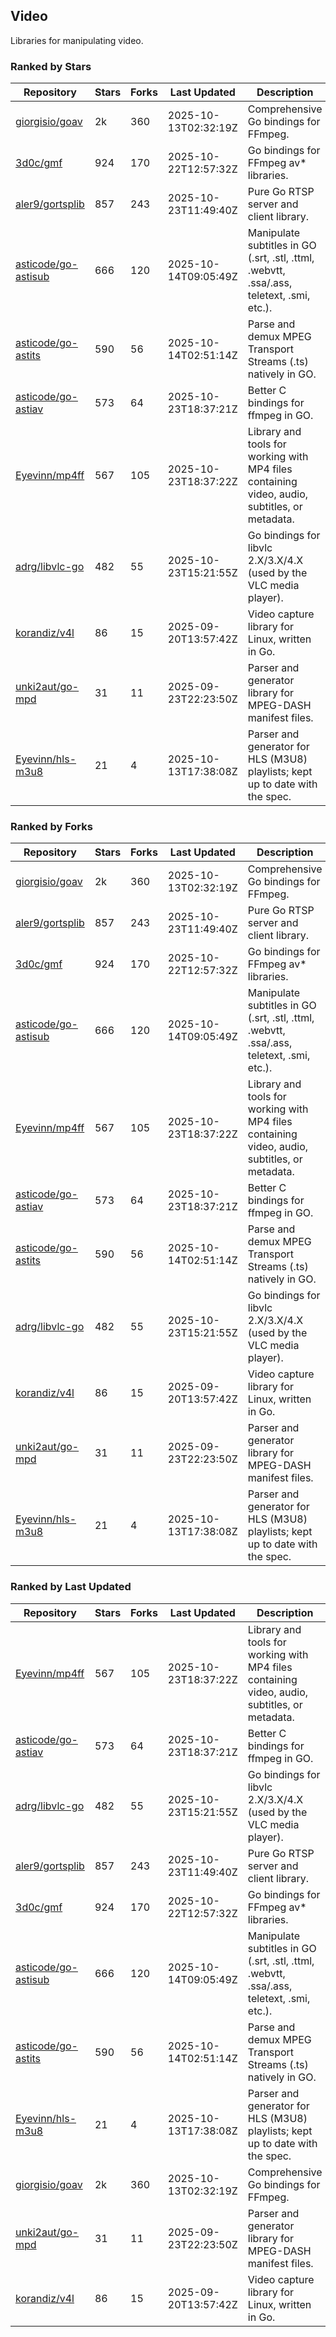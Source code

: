 ## Video

Libraries for manipulating video.

### Ranked by Stars

| Repository | Stars | Forks | Last Updated | Description | 
|------------|-------|-------|--------------|-------------|
| [giorgisio/goav](https://github.com/giorgisio/goav) | 2k | 360 | 2025-10-13T02:32:19Z |  Comprehensive Go bindings for FFmpeg. |
| [3d0c/gmf](https://github.com/3d0c/gmf) | 924 | 170 | 2025-10-22T12:57:32Z |  Go bindings for FFmpeg av\* libraries. |
| [aler9/gortsplib](https://github.com/aler9/gortsplib) | 857 | 243 | 2025-10-23T11:49:40Z |  Pure Go RTSP server and client library. |
| [asticode/go-astisub](https://github.com/asticode/go-astisub) | 666 | 120 | 2025-10-14T09:05:49Z |  Manipulate subtitles in GO (.srt, .stl, .ttml, .webvtt, .ssa/.ass, teletext, .smi, etc.). |
| [asticode/go-astits](https://github.com/asticode/go-astits) | 590 | 56 | 2025-10-14T02:51:14Z |  Parse and demux MPEG Transport Streams (.ts) natively in GO. |
| [asticode/go-astiav](https://github.com/asticode/go-astiav) | 573 | 64 | 2025-10-23T18:37:21Z |  Better C bindings for ffmpeg in GO. |
| [Eyevinn/mp4ff](https://github.com/Eyevinn/mp4ff) | 567 | 105 | 2025-10-23T18:37:22Z |  Library and tools for working with MP4 files containing video, audio, subtitles, or metadata. |
| [adrg/libvlc-go](https://github.com/adrg/libvlc-go) | 482 | 55 | 2025-10-23T15:21:55Z |  Go bindings for libvlc 2.X/3.X/4.X (used by the VLC media player). |
| [korandiz/v4l](https://github.com/korandiz/v4l) | 86 | 15 | 2025-09-20T13:57:42Z |  Video capture library for Linux, written in Go. |
| [unki2aut/go-mpd](https://github.com/unki2aut/go-mpd) | 31 | 11 | 2025-09-23T22:23:50Z |  Parser and generator library for MPEG-DASH manifest files. |
| [Eyevinn/hls-m3u8](https://github.com/Eyevinn/hls-m3u8) | 21 | 4 | 2025-10-13T17:38:08Z |  Parser and generator for HLS (M3U8) playlists; kept up to date with the spec. |

### Ranked by Forks

| Repository | Stars | Forks | Last Updated | Description | 
|------------|-------|-------|--------------|-------------|
| [giorgisio/goav](https://github.com/giorgisio/goav) | 2k | 360 | 2025-10-13T02:32:19Z |  Comprehensive Go bindings for FFmpeg. |
| [aler9/gortsplib](https://github.com/aler9/gortsplib) | 857 | 243 | 2025-10-23T11:49:40Z |  Pure Go RTSP server and client library. |
| [3d0c/gmf](https://github.com/3d0c/gmf) | 924 | 170 | 2025-10-22T12:57:32Z |  Go bindings for FFmpeg av\* libraries. |
| [asticode/go-astisub](https://github.com/asticode/go-astisub) | 666 | 120 | 2025-10-14T09:05:49Z |  Manipulate subtitles in GO (.srt, .stl, .ttml, .webvtt, .ssa/.ass, teletext, .smi, etc.). |
| [Eyevinn/mp4ff](https://github.com/Eyevinn/mp4ff) | 567 | 105 | 2025-10-23T18:37:22Z |  Library and tools for working with MP4 files containing video, audio, subtitles, or metadata. |
| [asticode/go-astiav](https://github.com/asticode/go-astiav) | 573 | 64 | 2025-10-23T18:37:21Z |  Better C bindings for ffmpeg in GO. |
| [asticode/go-astits](https://github.com/asticode/go-astits) | 590 | 56 | 2025-10-14T02:51:14Z |  Parse and demux MPEG Transport Streams (.ts) natively in GO. |
| [adrg/libvlc-go](https://github.com/adrg/libvlc-go) | 482 | 55 | 2025-10-23T15:21:55Z |  Go bindings for libvlc 2.X/3.X/4.X (used by the VLC media player). |
| [korandiz/v4l](https://github.com/korandiz/v4l) | 86 | 15 | 2025-09-20T13:57:42Z |  Video capture library for Linux, written in Go. |
| [unki2aut/go-mpd](https://github.com/unki2aut/go-mpd) | 31 | 11 | 2025-09-23T22:23:50Z |  Parser and generator library for MPEG-DASH manifest files. |
| [Eyevinn/hls-m3u8](https://github.com/Eyevinn/hls-m3u8) | 21 | 4 | 2025-10-13T17:38:08Z |  Parser and generator for HLS (M3U8) playlists; kept up to date with the spec. |

### Ranked by Last Updated

| Repository | Stars | Forks | Last Updated | Description | 
|------------|-------|-------|--------------|-------------|
| [Eyevinn/mp4ff](https://github.com/Eyevinn/mp4ff) | 567 | 105 | 2025-10-23T18:37:22Z |  Library and tools for working with MP4 files containing video, audio, subtitles, or metadata. |
| [asticode/go-astiav](https://github.com/asticode/go-astiav) | 573 | 64 | 2025-10-23T18:37:21Z |  Better C bindings for ffmpeg in GO. |
| [adrg/libvlc-go](https://github.com/adrg/libvlc-go) | 482 | 55 | 2025-10-23T15:21:55Z |  Go bindings for libvlc 2.X/3.X/4.X (used by the VLC media player). |
| [aler9/gortsplib](https://github.com/aler9/gortsplib) | 857 | 243 | 2025-10-23T11:49:40Z |  Pure Go RTSP server and client library. |
| [3d0c/gmf](https://github.com/3d0c/gmf) | 924 | 170 | 2025-10-22T12:57:32Z |  Go bindings for FFmpeg av\* libraries. |
| [asticode/go-astisub](https://github.com/asticode/go-astisub) | 666 | 120 | 2025-10-14T09:05:49Z |  Manipulate subtitles in GO (.srt, .stl, .ttml, .webvtt, .ssa/.ass, teletext, .smi, etc.). |
| [asticode/go-astits](https://github.com/asticode/go-astits) | 590 | 56 | 2025-10-14T02:51:14Z |  Parse and demux MPEG Transport Streams (.ts) natively in GO. |
| [Eyevinn/hls-m3u8](https://github.com/Eyevinn/hls-m3u8) | 21 | 4 | 2025-10-13T17:38:08Z |  Parser and generator for HLS (M3U8) playlists; kept up to date with the spec. |
| [giorgisio/goav](https://github.com/giorgisio/goav) | 2k | 360 | 2025-10-13T02:32:19Z |  Comprehensive Go bindings for FFmpeg. |
| [unki2aut/go-mpd](https://github.com/unki2aut/go-mpd) | 31 | 11 | 2025-09-23T22:23:50Z |  Parser and generator library for MPEG-DASH manifest files. |
| [korandiz/v4l](https://github.com/korandiz/v4l) | 86 | 15 | 2025-09-20T13:57:42Z |  Video capture library for Linux, written in Go. |


